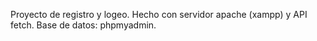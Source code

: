 Proyecto de registro y logeo. Hecho con servidor apache (xampp) y API fetch. Base de datos: phpmyadmin.
